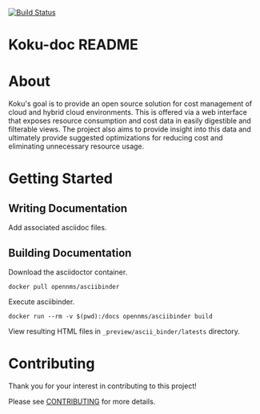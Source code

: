 [![Build Status](https://travis-ci.org/project-koku/koku-doc.svg?branch=master)](https://travis-ci.org/project-koku/koku-doc)

# Koku-doc README

About
=====
Koku's goal is to provide an open source solution for cost management of cloud and hybrid cloud environments. This is offered via a web interface that exposes resource consumption and cost data in easily digestible and filterable views. The project also aims to provide insight into this data and ultimately provide suggested optimizations for reducing cost and eliminating unnecessary resource usage.

Getting Started
===============

Writing Documentation
---------------------
Add associated asciidoc files.

Building Documentation
----------------------

Download the asciidoctor container.
```
docker pull opennms/asciibinder
```

Execute asciibinder.
```
docker run --rm -v $(pwd):/docs opennms/asciibinder build
```

View resulting HTML files in `_preview/ascii_binder/latests` directory.


Contributing
=============
Thank you for your interest in contributing to this project!

Please see [CONTRIBUTING](./CONTRIBUTING.md) for more details.
